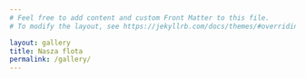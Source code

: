 ```yaml
---
# Feel free to add content and custom Front Matter to this file.
# To modify the layout, see https://jekyllrb.com/docs/themes/#overriding-theme-defaults

layout: gallery
title: Nasza flota
permalink: /gallery/
---
```

